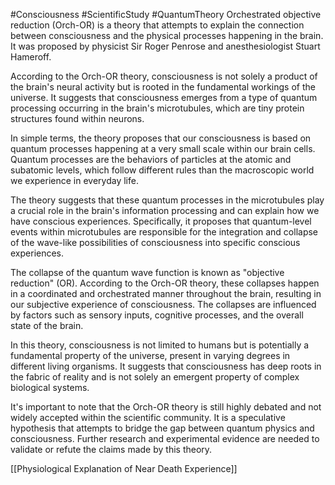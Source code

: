 #Consciousness #ScientificStudy #QuantumTheory
Orchestrated objective reduction (Orch-OR) is a theory that attempts to explain the connection between consciousness and the physical processes happening in the brain. It was proposed by physicist Sir Roger Penrose and anesthesiologist Stuart Hameroff.

According to the Orch-OR theory, consciousness is not solely a product of the brain's neural activity but is rooted in the fundamental workings of the universe. It suggests that consciousness emerges from a type of quantum processing occurring in the brain's microtubules, which are tiny protein structures found within neurons.

In simple terms, the theory proposes that our consciousness is based on quantum processes happening at a very small scale within our brain cells. Quantum processes are the behaviors of particles at the atomic and subatomic levels, which follow different rules than the macroscopic world we experience in everyday life.

The theory suggests that these quantum processes in the microtubules play a crucial role in the brain's information processing and can explain how we have conscious experiences. Specifically, it proposes that quantum-level events within microtubules are responsible for the integration and collapse of the wave-like possibilities of consciousness into specific conscious experiences.

The collapse of the quantum wave function is known as "objective reduction" (OR). According to the Orch-OR theory, these collapses happen in a coordinated and orchestrated manner throughout the brain, resulting in our subjective experience of consciousness. The collapses are influenced by factors such as sensory inputs, cognitive processes, and the overall state of the brain.

In this theory, consciousness is not limited to humans but is potentially a fundamental property of the universe, present in varying degrees in different living organisms. It suggests that consciousness has deep roots in the fabric of reality and is not solely an emergent property of complex biological systems.

It's important to note that the Orch-OR theory is still highly debated and not widely accepted within the scientific community. It is a speculative hypothesis that attempts to bridge the gap between quantum physics and consciousness. Further research and experimental evidence are needed to validate or refute the claims made by this theory.


[[Physiological Explanation of Near Death Experience]]